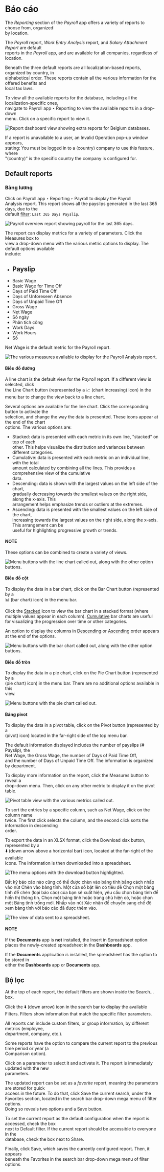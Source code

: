 # Báo cáo

The _Reporting_ section of the _Payroll_ app offers a variety of reports to choose from, organized\
by location.

The _Payroll_ report, _Work Entry Analysis_ report, and _Salary Attachment Report_ are default\
reports in the _Payroll_ app, and are available for all companies, regardless of location.

Beneath the three default reports are all localization-based reports, organized by country, in\
alphabetical order. These reports contain all the various information for the offered benefits and\
local tax laws.

To view all the available reports for the database, including all the localization-specific ones,\
navigate to Payroll app ‣ Reporting to view the available reports in a drop-down\
menu. Click on a specific report to view it.

![Report dashboard view showing extra reports for Belgium databases.](../../../.gitbook/assets/reports.png)

If a report is unavailable to a user, an Invalid Operation pop-up window appears,\
stating: You must be logged in to a (country) company to use this feature, where\
"(country)" is the specific country the company is configured for.

## Default reports

### Bảng lương

Click on Payroll app ‣ Reporting ‣ Payroll to display the Payroll\
Analysis report. This report shows all the payslips generated in the last 365 days, due to the\
default [filter](reporting.md#payroll-filters): `Last 365 Days Payslip`.

![Payroll overview report showing payroll for the last 365 days.](../../../.gitbook/assets/payroll-report.png)

The report can display metrics for a variety of parameters. Click the Measures box to\
view a drop-down menu with the various metric options to display. The default options available\
include:

* ## Payslip
* Basic Wage
* Basic Wage for Time Off
* Days of Paid Time Off
* Days of Unforeseen Absence
* Days of Unpaid Time Off
* Gross Wage
* Net Wage
* Số ngày
* Phân tích công
* Work Days
* Work Hours
* Số

Net Wage is the default metric for the Payroll report.

![The various measures available to display for the Payroll Analysis report.](../../../.gitbook/assets/measures1.png)

#### Biểu đồ đường

A line chart is the default view for the _Payroll_ report. If a different view is selected, click\
the Line Chart button (represented by a 📈 (chart increasing) icon) in the\
menu bar to change the view back to a line chart.

Several options are available for the line chart. Click the corresponding button to activate the\
selection, and change the way the data is presented. These icons appear at the end of the chart\
options. The various options are:

* Stacked: data is presented with each metric in its own line, "stacked" on top of each\
  other. This helps visualize the distribution and variances between different categories.
* Cumulative: data is presented with each metric on an individual line, with the total\
  amount calculated by combining all the lines. This provides a comprehensive view of the cumulative\
  data.
* Descending: data is shown with the largest values on the left side of the chart,\
  gradually decreasing towards the smallest values on the right side, along the x-axis. This\
  arrangement helps emphasize trends or outliers at the extremes.
* Ascending: data is presented with the smallest values on the left side of the chart,\
  increasing towards the largest values on the right side, along the x-axis. This arrangement can be\
  useful for highlighting progressive growth or trends.

#### NOTE

These options can be combined to create a variety of views.

![Menu buttons with the line chart called out, along with the other option buttons.](../../../.gitbook/assets/line-chart.png)

#### Biểu đồ cột

To display the data in a bar chart, click on the Bar Chart button (represented by a\
📊 (bar chart) icon) in the menu bar.

Click the [Stacked](reporting.md#payroll-stacked) icon to view the bar chart in a stacked format (where\
multiple values appear in each column). [Cumulative](reporting.md#payroll-cumulative) bar charts are useful\
for visualizing the progression over time or other categories.

An option to display the columns in [Descending](reporting.md#payroll-descending) or [Ascending](reporting.md#payroll-ascending) order appears at the end of the options.

![Menu buttons with the bar chart called out, along with the other option buttons.](../../../.gitbook/assets/bar-chart1.png)

#### Biểu đồ tròn

To display the data in a pie chart, click on the Pie Chart button (represented by a\
(pie chart) icon) in the menu bar. There are no additional options available in this\
view.

![Menu buttons with the pie chart called out.](../../../.gitbook/assets/pie-chart.png)

#### Bảng pivot

To display the data in a pivot table, click on the Pivot button (represented by a\
(pivot) icon) located in the far-right side of the top menu bar.

The default information displayed includes the number of payslips (# Payslip), the\
Net Wage, the Gross Wage, the number of Days of Paid Time Off,\
and the number of Days of Unpaid Time Off. The information is organized by department.

To display more information on the report, click the Measures button to reveal a\
drop-down menu. Then, click on any other metric to display it on the pivot table.

![Pivot table view with the various metrics called out.](../../../.gitbook/assets/pivot1.png)

To sort the entries by a specific column, such as Net Wage, click on the column name\
twice. The first click selects the column, and the second click sorts the information in descending\
order.

To export the data in an XLSX format, click the Download xlsx button, represented by a\
⬇️ (down arrow above a horizontal bar) icon, located at the far-right of the available\
icons. The information is then downloaded into a spreadsheet.

![The menu options with the download button highlighted.](../../../.gitbook/assets/xlsx.png)

Bất kỳ báo cáo nào cũng có thể được chèn vào bảng tính bằng cách nhấp vào nút Chèn vào bảng tính. Một cửa sổ bật lên có tiêu đề Chọn một bảng tính để chèn (loại báo cáo) của bạn sẽ xuất hiện, yêu cầu chọn bảng tính để hiển thị thông tin. Chọn một bảng tính hoặc trang chủ hiện có, hoặc chọn một Bảng tính trống mới. Nhấp vào nút Xác nhận để chuyển sang chế độ xem bảng tính với báo cáo đã được thêm vào.

![The view of data sent to a spreadsheet.](../../../.gitbook/assets/spreadsheet.png)

#### NOTE

If the **Documents** app is **not** installed, the Insert in Spreadsheet option\
places the newly-created spreadsheet in the **Dashboards** app.

If the **Documents** application _is_ installed, the spreadsheet has the option to be stored in\
either the **Dashboards** app or **Documents** app.

## Bộ lọc

At the top of each report, the default filters are shown inside the Search... box.

Click the ⬇️ (down arrow) icon in the search bar to display the available\
Filters. Filters show information that match the specific filter parameters.

All reports can include custom filters, or group information, by different metrics (employee,\
department, company, etc.).

Some reports have the option to compare the current report to the previous time period or year (a\
Comparison option).

Click on a parameter to select it and activate it. The report is immediately updated with the new\
parameters.

The updated report can be set as a _favorite_ report, meaning the parameters are stored for quick\
access in the future. To do that, click Save the current search, under the\
Favorites section, located in the search bar drop-down mega menu of filter options.\
Doing so reveals two options and a Save button.

To set the current report as the default configuration when the report is accessed, check the box\
next to Default filter. If the current report should be accessible to everyone in the\
database, check the box next to Share.

Finally, click Save, which saves the currently configured report. Then, it appears\
beneath the Favorites in the search bar drop-down mega menu of filter options.

